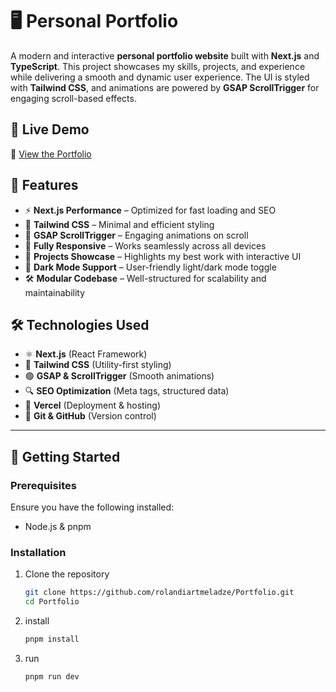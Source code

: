 # 🖥️ Personal Portfolio

A modern and interactive **personal portfolio website** built with **Next.js** and **TypeScript**. This project showcases my skills, projects, and experience while delivering a smooth and dynamic user experience. The UI is styled with **Tailwind CSS**, and animations are powered by **GSAP ScrollTrigger** for engaging scroll-based effects.

## 🚀 Live Demo
🔗 [View the Portfolio](https://portfolio-git-migrate-to-next-roland-artmeladzes-projects.vercel.app/)  

## 📌 Features
- ⚡ **Next.js Performance** – Optimized for fast loading and SEO  
- 🎨 **Tailwind CSS** – Minimal and efficient styling  
- 🚀 **GSAP ScrollTrigger** – Engaging animations on scroll  
- 📱 **Fully Responsive** – Works seamlessly across all devices  
- 📂 **Projects Showcase** – Highlights my best work with interactive UI  
- 🌙 **Dark Mode Support** – User-friendly light/dark mode toggle  
- 🛠 **Modular Codebase** – Well-structured for scalability and maintainability  

## 🛠️ Technologies Used
- ⚛️ **Next.js** (React Framework)  
- 💨 **Tailwind CSS** (Utility-first styling)  
- 🟢 **GSAP & ScrollTrigger** (Smooth animations)  
- 🔍 **SEO Optimization** (Meta tags, structured data)  
- 🚀 **Vercel** (Deployment & hosting)  
- 🐙 **Git & GitHub** (Version control)  

________________________

## 🚀 Getting Started

### **Prerequisites**
Ensure you have the following installed:
- Node.js & pnpm  

### **Installation**
1. Clone the repository  
   ```bash
   git clone https://github.com/rolandiartmeladze/Portfolio.git
   cd Portfolio

2. install 
    ```bash
    pnpm install

3. run
    ```bash
    pnpm run dev
